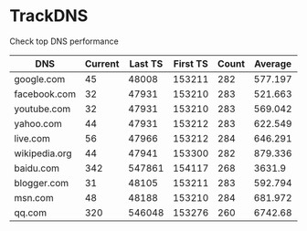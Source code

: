 # TrackDNS
Check top DNS performance

| DNS           | Current | Last TS | First TS | Count | Average | Deviation | 
|---------------|---------|---------|----------|-------|---------|-----------| 
| google.com    | 45      | 48008   | 153211   | 282   | 577.197 | 2.34871   | 
| facebook.com  | 32      | 47931   | 153210   | 283   | 521.663 | 1.73256   | 
| youtube.com   | 32      | 47931   | 153210   | 283   | 569.042 | 2.29758   | 
| yahoo.com     | 44      | 47931   | 153212   | 283   | 622.549 | 1.53519   | 
| live.com      | 56      | 47966   | 153212   | 284   | 646.291 | 2.21074   | 
| wikipedia.org | 44      | 47941   | 153300   | 282   | 879.336 | 4.8303    | 
| baidu.com     | 342     | 547861  | 154117   | 268   | 3631.9  | 40.5146   | 
| blogger.com   | 31      | 48105   | 153211   | 283   | 592.794 | 2.47657   | 
| msn.com       | 48      | 48188   | 153210   | 284   | 681.972 | 2.55711   | 
| qq.com        | 320     | 546048  | 153276   | 260   | 6742.68 | 54.298    | 

